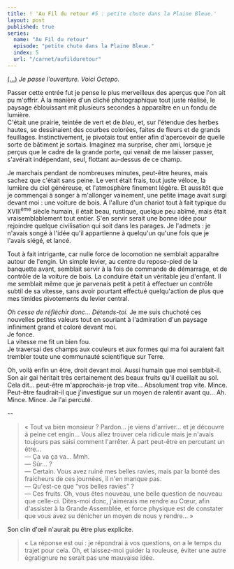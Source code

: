 ```yaml
---
title: ! 'Au Fil du retour #5 : petite chute dans la Plaine Bleue.'
layout: post
published: true
series:
  name: "Au Fil du retour"
  episode: "petite chute dans la Plaine Bleue."
  index: 5
  url: "/carnet/aufilduretour"
---
```

[(...)](/2013/12/04/au-fil-du-retour-number-4-le-blanc-des-entrees.html) *Je passe l’ouverture. Voici Octepo.*

Passer cette entrée fut je pense le plus merveilleux des aperçus que l'on ait pu m'offrir. À la manière d'un cliché photographique tout juste réalisé, le paysage éblouissant mit plusieurs secondes à apparaître en un fondu de lumière.  
C'était une prairie, teintée de vert et de *bleu*, et, sur l'étendue des herbes hautes, se dessinaient des courbes colorées, faites de fleurs et de grands feuillages. Instinctivement, je pivotais tout entier afin d'apercevoir de quelle sorte de bâtiment je sortais. Imaginez ma surprise, cher ami, lorsque je perçus que le cadre de la grande porte, qui venait de me laisser passer, s'avérait indépendant, seul, flottant au-dessus de ce champ.

Je marchais pendant de nombreuses minutes, peut-être heures, mais sachez que c'était sans peine. Le vent était frais, tout juste véloce, la lumière du ciel généreuse, et l'atmosphère finement légère. Et aussitôt que je commençai à songer à m'allonger vainement, une petite image avait surgi devant moi : une voiture de bois. À l'allure d'un chariot tout à fait typique du XVIII<sup>ème</sup> siècle humain, il était beau, rustique, quelque peu abîmé, mais était vraisemblablement tout entier. S'en servir serait une bonne idée pour rejoindre quelque civilisation qui soit dans les parages. Je l'admets : je n'avais songé à l'idée qu'il appartienne à quelqu'un qu'une fois que je l'avais siégé, et lancé.

Tout à fait intrigante, car nulle force de locomotion ne semblait apparaître autour de l'engin. Un simple levier, au centre du repose-pied de la banquette avant, semblait servir à la fois de commande de démarrage, et de contrôle de la voiture de bois. La conduire était un véritable jeu d'enfant. Il me semblait même que je parvenais petit à petit à effectuer un contrôle subtil de sa vitesse, sans avoir pourtant effectué quelqu'action de plus que mes timides pivotements du levier central.

*Oh cesse de réfléchir donc… Détends-toi.* Je me suis chuchoté ces nouvelles petites valeurs tout en souriant à l'admiration d'un paysage infiniment grand et coloré devant moi.  
Je fonce.  
La vitesse me fit un bien fou.  
Je traversai des champs aux couleurs et aux formes qui ma foi auraient fait trembler toute une communauté scientifique sur Terre.

Oh, voilà enfin un être, droit devant moi. Aussi humain que moi semblait-il. Son air gai héritait très certainement des beaux fruits qu'il cueillait au sol.  
Cela dit… peut-être m'approchais-je trop vite… Absolument trop vite. Mince. Peut-être faudrait-il que j'investigue sur un moyen de ralentir avant qu… Ah. Mince. Mince. Je l'ai percuté.

--

> « Tout va bien monsieur ? Pardon… je viens d'arriver… et je découvre à peine cet engin… Vous allez trouver cela ridicule mais je n'avais toujours pas saisi comment l'arrêter. À part peut-être en percutant un être…  
> — Ça va ça va… Mmh.  
> — Sûr… ?  
> — Certain. Vous avez ruiné mes belles ravies, mais par la bonté des fraicheurs de ces journées, il n'en manque pas.  
> — Qu'est-ce que "vos belles ravies" ?  
> — Ces fruits. Oh, vous êtes nouveau, une belle question de nouveau que celle-ci. Dites-moi donc, j'aimerais me rendre au Cœur, afin d'assister à la Grande Assemblée, et force physique est de constater que vous avez su dénicher un moyen de nous y rendre… »  

Son clin d'œil n'aurait pu être plus explicite.

> « La réponse est oui : je répondrai à vos questions, on a le temps du trajet pour cela. Oh, et laissez-moi guider la rouleuse, éviter une autre égratignure ne serait pas une mauvaise idée.

